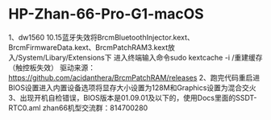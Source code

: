 # HP-Zhan-66-Pro-G1-macOS
1、dw1560 10.15蓝牙失效将BrcmBluetoothInjector.kext、BrcmFirmwareData.kext、BrcmPatchRAM3.kext放入/System/Libary/Extensions下
进入终端输入命令sudo kextcache -i /重建缓存（触控板失效）
驱动来源：https://github.com/acidanthera/BrcmPatchRAM/releases
2、跑完代码重启进BIOS设置进入内置设备选项将显存大小设置为128M和Graphics设置为混合交火
3、出现开机自检错误，BIOS版本是01.09.01及以下的，使用Docs里面的SSDT-RTC0.aml
zhan66机型交流群：814700280